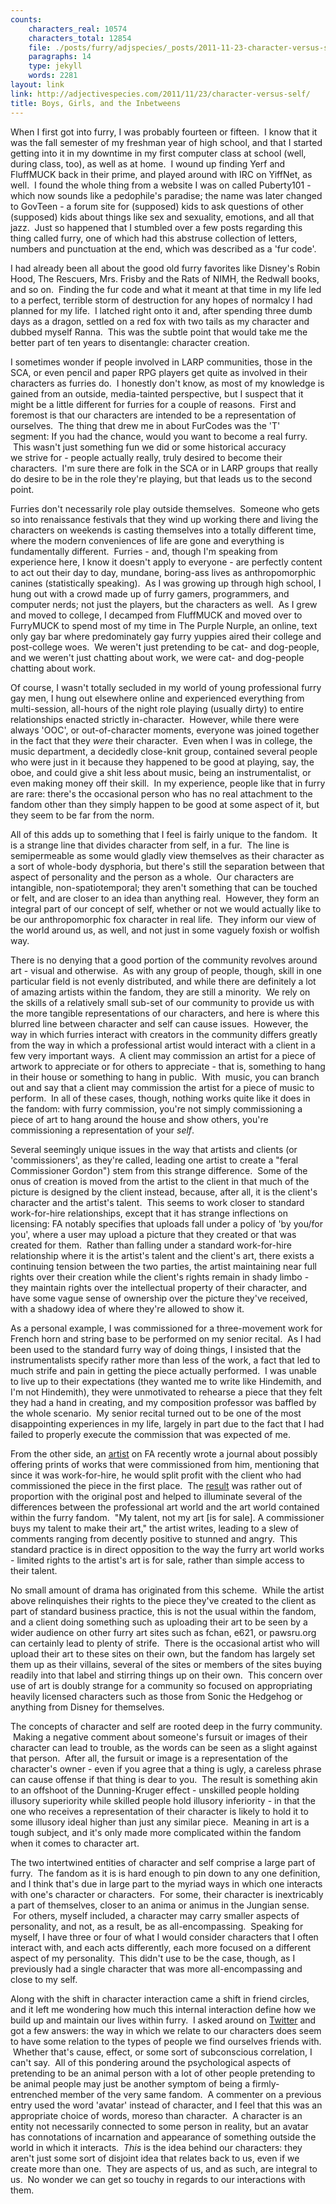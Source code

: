```yaml
---
counts:
    characters_real: 10574
    characters_total: 12854
    file: ./posts/furry/adjspecies/_posts/2011-11-23-character-versus-self.markdown
    paragraphs: 14
    type: jekyll
    words: 2281
layout: link
link: http://adjectivespecies.com/2011/11/23/character-versus-self/
title: Boys, Girls, and the Inbetweens
---
```


When I first got into furry, I was probably fourteen or fifteen.  I know that it
was the fall semester of my freshman year of high school, and that I started
getting into it in my downtime in my first computer class at school (well,
during class, too), as well as at home.  I wound up finding Yerf and FluffMUCK
back in their prime, and played around with IRC on YiffNet, as well.  I found
the whole thing from a website I was on called Puberty101 - which now sounds
like a pedophile's paradise; the name was later changed to GovTeen - a forum
site for (supposed) kids to ask questions of other (supposed) kids about things
like sex and sexuality, emotions, and all that jazz.  Just so happened that I
stumbled over a few posts regarding this thing called furry, one of which had
this abstruse collection of letters, numbers and punctuation at the end, which
was described as a 'fur code'.<!--more-->

I had already been all about the good old furry favorites like Disney's Robin
Hood, The Rescuers, Mrs. Frisby and the Rats of NIMH, the Redwall books, and so
on.  Finding the fur code and what it meant at that time in my life led to a
perfect, terrible storm of destruction for any hopes of normalcy I had planned
for my life.  I latched right onto it and, after spending three dumb days as a
dragon, settled on a red fox with two tails as my character and dubbed myself
Ranna.  This was the subtle point that would take me the better part of ten
years to disentangle: character creation.

I sometimes wonder if people involved in LARP communities, those in the SCA, or
even pencil and paper RPG players get quite as involved in their characters as
furries do.  I honestly don't know, as most of my knowledge is gained from an
outside, media-tainted perspective, but I suspect that it might be a little
different for furries for a couple of reasons.  First and foremost is that our
characters are intended to be a representation of ourselves.  The thing that
drew me in about FurCodes was the 'T' segment: If you had the chance, would you
want to become a real furry.  This wasn't just something fun we did or some
historical accuracy we strive for - people actually really, truly desired to
become their characters.  I'm sure there are folk in the SCA or in LARP groups
that really do desire to be in the role they're playing, but that leads us to
the second point.

Furries don't necessarily role play outside themselves.  Someone who gets so
into renaissance festivals that they wind up working there and living the
characters on weekends is casting themselves into a totally different time,
where the modern conveniences of life are gone and everything is fundamentally
different.  Furries - and, though I'm speaking from experience here, I know it
doesn't apply to everyone - are perfectly content to act out their day to day,
mundane, boring-ass lives as anthropomorphic canines (statistically speaking).
 As I was growing up through high school, I hung out with a crowd made up of
furry gamers, programmers, and computer nerds; not just the players, but the
characters as well.  As I grew and moved to college, I decamped from FluffMUCK
and moved over to FurryMUCK to spend most of my time in The Purple Nurple, an
online, text only gay bar where predominately gay furry yuppies aired their
college and post-college woes.  We weren't just pretending to be cat- and
dog-people, and we weren't just chatting about work, we were cat- and dog-people
chatting about work.

Of course, I wasn't totally secluded in my world of young professional furry gay
men, I hung out elsewhere online and experienced everything from multi-session,
all-hours of the night role playing (usually dirty) to entire relationships
enacted strictly in-character.  However, while there were always 'OOC', or
out-of-character moments, everyone was joined together in the fact that they
*were* their character.  Even when I was in college, the music
department, a decidedly close-knit group, contained several people who were just
in it because they happened to be good at playing, say, the oboe, and could give
a shit less about music, being an instrumentalist, or even making money off
their skill.  In my experience, people like that in furry are rare: there's the
occasional person who has no real attachment to the fandom other than they
simply happen to be good at some aspect of it, but they seem to be far from the
norm.

All of this adds up to something that I feel is fairly unique to the fandom.  It
is a strange line that divides character from self, in a fur.  The line is
semipermeable as some would gladly view themselves as their character as a sort
of whole-body dysphoria, but there's still the separation between that aspect of
personality and the person as a whole.  Our characters are intangible,
non-spatiotemporal; they aren't something that can be touched or felt, and are
closer to an idea than anything real.  However, they form an integral part of
our concept of self, whether or not we would actually like to be our
anthropomorphic fox character in real life.  They inform our view of the world
around us, as well, and not just in some vaguely foxish or wolfish way.

There is no denying that a good portion of the community revolves around art -
visual and otherwise.  As with any group of people, though, skill in one
particular field is not evenly distributed, and while there are definitely a lot
of amazing artists within the fandom, they are still a minority.  We rely on the
skills of a relatively small sub-set of our community to provide us with the
more tangible representations of our characters, and here is where this blurred
line between character and self can cause issues.  However, the way in which
furries interact with creators in the community differs greatly from the way in
which a professional artist would interact with a client in a few very important
ways.  A client may commission an artist for a piece of artwork to appreciate or
for others to appreciate - that is, something to hang in their house or
something to hang in public.  With  music, you can branch out and say that a
client may commission the artist for a piece of music to perform.  In all of
these cases, though, nothing works quite like it does in the fandom: with furry
commission, you're not simply commissioning a piece of art to hang around the
house and show others, you're commissioning a representation of your
*self*.

Several seemingly unique issues in the way that artists and clients (or
'commissioners', as they're called, leading one artist to create a "feral
Commissioner Gordon") stem from this strange difference.  Some of the onus of
creation is moved from the artist to the client in that much of the picture is
designed by the client instead, because, after all, it is the client's character
and the artist's talent.  This seems to work closer to standard work-for-hire
relationships, except that it has strange inflections on licensing: FA notably
specifies that uploads fall under a policy of 'by you/for you', where a user may
upload a picture that they created or that was created for them.  Rather than
falling under a standard work-for-hire relationship where it is the artist's
talent and the client's art, there exists a continuing tension between the two
parties, the artist maintaining near full rights over their creation while the
client's rights remain in shady limbo - they maintain rights over the
intellectual property of their character, and have some vague sense of ownership
over the picture they've received, with a shadowy idea of where they're allowed
to show it.

As a personal example, I was commissioned for a three-movement work for French
horn and string base to be performed on my senior recital.  As I had been used
to the standard furry way of doing things, I insisted that the instrumentalists
specify rather more than less of the work, a fact that led to much strife and
pain in getting the piece actually performed.  I was unable to live up to their
expectations (they wanted me to write like Hindemith, and I'm not Hindemith),
they were unmotivated to rehearse a piece that they felt they had a hand in
creating, and my composition professor was baffled by the whole scenario.  My
senior recital turned out to be one of the most disappointing experiences in my
life, largely in part due to the fact that I had failed to properly execute the
commission that was expected of me.

From the other side, an [artist](http://www.furaffinity.net/user/pseudomanitou)
on FA recently wrote a journal about possibly offering prints of works that were
commissioned from him, mentioning that since it was work-for-hire, he would
split profit with the client who had commissioned the piece in the first place.
 The [result](http://www.furaffinity.net/journal/2840110/) was rather out of
proportion with the original post and helped to illuminate several of the
differences between the professional art world and the art world contained
within the furry fandom.  "My talent, not my art \[is for sale\]. A commissioner
buys my talent to make their art," the artist writes, leading to a slew of
comments ranging from decently positive to stunned and angry.  This standard
practice is in direct opposition to the way the furry art world works - limited
rights to the artist's art is for sale, rather than simple access to their
talent.

No small amount of drama has originated from this scheme.  While the artist
above relinquishes their rights to the piece they've created to the client as
part of standard business practice, this is not the usual within the fandom, and
a client doing something such as uploading their art to be seen by a wider
audience on other furry art sites such as fchan, e621, or pawsru.org can
certainly lead to plenty of strife.  There is the occasional artist who will
upload their art to these sites on their own, but the fandom has largely set
them up as their villains, several of the sites or members of the sites buying
readily into that label and stirring things up on their own.  This concern over
use of art is doubly strange for a community so focused on appropriating heavily
licensed characters such as those from Sonic the Hedgehog or anything from
Disney for themselves.

The concepts of character and self are rooted deep in the furry community.
 Making a negative comment about someone's fursuit or images of their character
can lead to trouble, as the words can be seen as a slight against that person.
 After all, the fursuit or image is a representation of the character's owner -
even if you agree that a thing is ugly, a careless phrase can cause offense if
that thing is dear to you.  The result is something akin to an offshoot of the
Dunning-Kruger effect - unskilled people holding illusory superiority while
skilled people hold illusory inferiority - in that the one who receives a
representation of their character is likely to hold it to some illusory ideal
higher than just any similar piece.  Meaning in art is a tough subject, and it's
only made more complicated within the fandom when it comes to character art.

The two intertwined entities of character and self comprise a large part of
furry.  The fandom as it is is hard enough to pin down to any one definition,
and I think that's due in large part to the myriad ways in which one interacts
with one's character or characters.  For some, their character is inextricably a
part of themselves, closer to an anima or animus in the Jungian sense.  For
others, myself included, a character may carry smaller aspects of personality,
and not, as a result, be as all-encompassing.  Speaking for myself, I have three
or four of what I would consider characters that I often interact with, and each
acts differently, each more focused on a different aspect of my personality.
 This didn't use to be the case, though, as I previously had a single character
that was more all-encompassing and close to my self.

Along with the shift in character interaction came a shift in friend circles,
and it left me wondering how much this internal interaction define how we build
up and maintain our lives within furry.  I asked around on
[Twitter](http://twitter.com/adjspecies) and got a few answers: the way
in which we relate to our characters does seem to have some relation to the
types of people we find ourselves friends with.  Whether that's cause, effect,
or some sort of subconscious correlation, I can't say.  All of this pondering
around the psychological aspects of pretending to be an animal person with a lot
of other people pretending to be animal people may just be another symptom of
being a firmly-entrenched member of the very same fandom.  A commenter on a
previous entry used the word 'avatar' instead of character, and I feel that this
was an appropriate choice of words, moreso than character.  A character is an
entity not necessarily connected to some person in reality, but an avatar has
connotations of incarnation and appearance of something outside the world in
which it interacts.  *This* is the idea behind our characters: they
aren't just some sort of disjoint idea that relates back to us, even if we
create more than one.  They are aspects of us, and as such, are integral to us.
 No wonder we can get so touchy in regards to our interactions with them.
